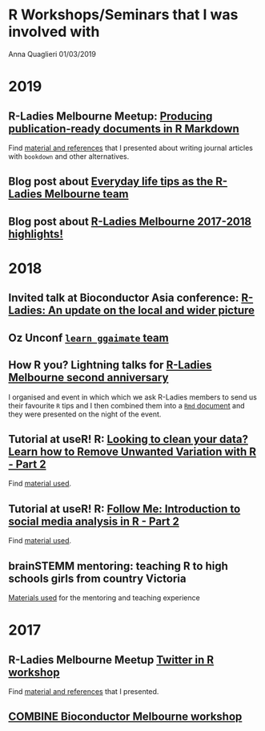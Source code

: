 R Workshops/Seminars that I was involved with
================
Anna Quaglieri
01/03/2019

# 2019

## R-Ladies Melbourne Meetup: [Producing publication-ready documents in R Markdown](https://github.com/R-LadiesMelbourne/2019-02-27-publications-ready-documents-with-Rmarkdown)

Find [material and references](http://rpubs.com/annaquagli/471405) that
I presented about writing journal articles with `bookdown` and other
alternatives.

## Blog post about [Everyday life tips as the R-Ladies Melbourne team](https://r-ladiesmelbourne-team.netlify.com/)

## Blog post about [R-Ladies Melbourne 2017-2018 highlights\!](https://rladiesmelb2018.netlify.com/)

# 2018

## Invited talk at Bioconductor Asia conference: [R-Ladies: An update on the local and wider picture](https://github.com/annaquaglieri16/BiocAsia---R-Ladies-An-update-on-the-local-and-wider-picture)

## Oz Unconf [`learn ggaimate` team](https://bit.ly/2HfY31c)

## How R you? Lightning talks for [R-Ladies Melbourne second anniversary](https://www.meetup.com/R-Ladies-Melbourne/events/254783169/)

I organised and event in which which we ask R-Ladies members to send us
their favourite `R` tips and I then combined them into a [`Rmd`
document](https://rladies-melbourne-tips.netlify.com/) and they were
presented on the night of the
event.

## Tutorial at useR\! R: [Looking to clean your data? Learn how to Remove Unwanted Variation with R - Part 2](https://www.youtube.com/watch?v=HUcZQC3xWDo&list=PL4IzsxWztPdnyAKQQLxA4ucpaCLdsKvZw&index=4)

Find [material
used](https://github.com/annaquaglieri16/ruv-useR2018).

## Tutorial at useR\! R: [Follow Me: Introduction to social media analysis in R - Part 2](https://www.youtube.com/watch?v=DvQEHhP6pVo&list=PL4IzsxWztPdnyAKQQLxA4ucpaCLdsKvZw&index=18)

Find [material
used](https://github.com/annaquaglieri16/Follow-Me-Introduction-to-social-media-analysis-in-R).

## brainSTEMM mentoring: teaching R to high schools girls from country Victoria

[Materials used](https://github.com/annaquaglieri16/brainSTEMM) for the
mentoring and teaching
experience

# 2017

## R-Ladies Melbourne Meetup [Twitter in R workshop](https://www.meetup.com/R-Ladies-Melbourne/events/239791772/)

Find [material and
references](https://github.com/annaquaglieri16/Melbourne-Twitter-workshop)
that I
presented.

## [COMBINE Bioconductor Melbourne workshop](https://combine-australia.github.io/2017-05-19-bioconductor-melbourne/)
